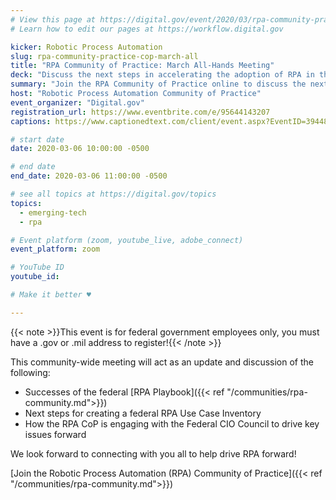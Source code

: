 ```yaml
---
# View this page at https://digital.gov/event/2020/03/rpa-community-practice-cop-march-all
# Learn how to edit our pages at https://workflow.digital.gov

kicker: Robotic Process Automation
slug: rpa-community-practice-cop-march-all
title: "RPA Community of Practice: March All-Hands Meeting"
deck: "Discuss the next steps in accelerating the adoption of RPA in the federal environment."
summary: "Join the RPA Community of Practice online to discuss the next steps in accelerating the adoption of robotic process automation in the federal environment."
host: "Robotic Process Automation Community of Practice"
event_organizer: "Digital.gov"
registration_url: https://www.eventbrite.com/e/95644143207
captions: https://www.captionedtext.com/client/event.aspx?EventID=3944823&CustomerID=321

# start date
date: 2020-03-06 10:00:00 -0500

# end date
end_date: 2020-03-06 11:00:00 -0500

# see all topics at https://digital.gov/topics
topics:
  - emerging-tech
  - rpa

# Event platform (zoom, youtube_live, adobe_connect)
event_platform: zoom

# YouTube ID
youtube_id:

# Make it better ♥

---
```


{{< note >}}This event is for federal government employees only, you must have a .gov or .mil address to register!{{< /note >}}

This community-wide meeting will act as an update and discussion of the following:

 - Successes of the federal [RPA Playbook]({{< ref "/communities/rpa-community.md">}})
 - Next steps for creating a federal RPA Use Case Inventory
 - How the RPA CoP is engaging with the Federal CIO Council to drive key issues forward

We look forward to connecting with you all to help drive RPA forward!

[Join the Robotic Process Automation (RPA) Community of Practice]({{< ref "/communities/rpa-community.md">}})
